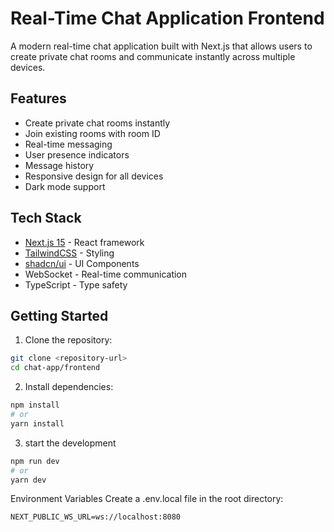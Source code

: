 # Real-Time Chat Application Frontend

A modern real-time chat application built with Next.js that allows users to create private chat rooms and communicate instantly across multiple devices.

## Features

- Create private chat rooms instantly
- Join existing rooms with room ID
- Real-time messaging
- User presence indicators
- Message history
- Responsive design for all devices
- Dark mode support

## Tech Stack

- [Next.js 15](https://nextjs.org/) - React framework
- [TailwindCSS](https://tailwindcss.com) - Styling
- [shadcn/ui](https://ui.shadcn.com/) - UI Components
- WebSocket - Real-time communication
- TypeScript - Type safety

## Getting Started

1. Clone the repository:

```bash
git clone <repository-url>
cd chat-app/frontend
```
2. Install dependencies:

```bash
npm install
# or
yarn install
```

3. start the development
```bash
npm run dev
# or
yarn dev
```
Environment Variables
Create a .env.local file in the root directory:
```
NEXT_PUBLIC_WS_URL=ws://localhost:8080
```


